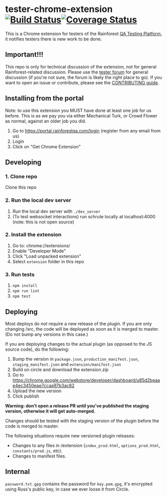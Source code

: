# tester-chrome-extension [![Build Status](https://travis-ci.org/rainforestapp/tester-chrome-extension.svg?branch=develop)](https://travis-ci.org/rainforestapp/tester-chrome-extension)[![Coverage Status](https://coveralls.io/repos/github/rainforestapp/tester-chrome-extension/badge.svg)](https://coveralls.io/github/rainforestapp/tester-chrome-extension)

This is a Chrome extension for testers of the Rainforest [QA Testing Platform](https://www.rainforestqa.com/), it notifies testers there is new work to be done.

## Important!!!

This repo is only for technical discussion of the extension, not for general Rainforest-related discussion. Please use the [tester forum](https://forum.rainforestqa.com/) for general discussion (if you're not sure, the forum is likely the right place to go). If you want to open an issue or contribute, please see the [CONTRIBUTING guide](https://github.com/rainforestapp/tester-chrome-extension/blob/develop/CONTRIBUTING.md).

## Installing from the portal

Note: to use this extension you MUST have done at least one job for us before. This is as we pay you via either Mechanical Turk, or Crowd Flower as normal, against an older job you did.

1. Go to https://portal.rainforestqa.com/login (register from any email from us)
2. Login
3. Click on "Get Chrome Extension"

## Developing

### 1. Clone repo

Clone this repo

### 2. Run the local dev server

1. Run the local dev server with `./dev_server`
2. (To test websocket interactions) run schrute locally at localhost:4000 (note: this is not open source)

### 2. Install the extension

1. Go to: chrome://extensions/
2. Enable "Developer Mode"
3. Click "Load unpacked extension"
4. Select `extension` folder in this repo

### 3. Run tests

1. `npm install`
2. `npm run lint`
3. `npm test`

## Deploying

Most deploys do *not* require a new release of the plugin. If you are only
changing /src, the code will be deployed as soon as it is merged to master. (Do
not bump any versions in this case.)

If you are deploying changes to the actual plugin (as opposed to the JS source
code), do the following:

1. Bump the version in `package.json`, `production_manifest.json`, `staging_manifest.json` and `extension/manifest.json`
2. Build on circle and download the extension.zip
3. Go to https://chrome.google.com/webstore/developer/dashboard/u85d2beaae4ec3450eae7ccaa97b3ac82
4. Upload the new version
5. Click publish

**Warning: don't open a release PR until you've published the staging version, otherwise it will get auto-merged.**

Changes should be tested with the staging version of the plugin before the code is merged to master.

The following situations require new versioned plugin releases:

- Changes to any files in /extension (`index_prod.html`, `options_prod.html`, `constants/prod.js`, etc).
- Changes to manifest files.

## Internal

``password.txt.gpg`` contains the password for ``key.pem.gpg``, it's encrypted using Russ's public key, in case we ever loose it from Circle.
